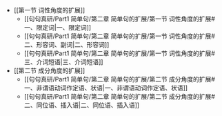 - [[第一节 词性角度的扩展]]
	- [[句句真研/Part1 简单句/第二章 简单句的扩展/第一节 词性角度的扩展#一、限定词|一、限定词]]
	- [[句句真研/Part1 简单句/第二章 简单句的扩展/第一节 词性角度的扩展#二、形容词、副词|二、形容词]]
	- [[句句真研/Part1 简单句/第二章 简单句的扩展/第一节 词性角度的扩展#三、介词短语|三、介词短语]]
- [[第二节 成分角度的扩展]]
	- [[句句真研/Part1 简单句/第二章 简单句的扩展/第二节 成分角度的扩展#一、非谓语动词作定语、状语|一、非谓语动词作定语、状语]]
	- [[句句真研/Part1 简单句/第二章 简单句的扩展/第二节 成分角度的扩展#二、同位语、插入语|二、同位语、插入语]]